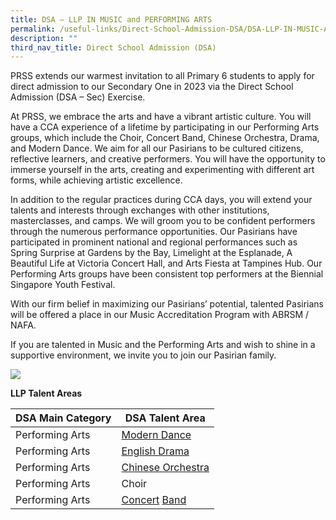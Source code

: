 ```yaml
---
title: DSA – LLP IN MUSIC and PERFORMING ARTS
permalink: /useful-links/Direct-School-Admission-DSA/DSA-LLP-IN-MUSIC-AND-PERFORMING-ARTS/
description: ""
third_nav_title: Direct School Admission (DSA)
---
```

PRSS extends our warmest invitation to all Primary 6 students to apply for direct admission to our Secondary One in 2023 via the Direct School Admission (DSA – Sec) Exercise.   

At PRSS, we embrace the arts and have a vibrant artistic culture. You will have a CCA experience of a lifetime by participating in our Performing Arts groups, which include the Choir, Concert Band, Chinese Orchestra, Drama, and Modern Dance. We aim for all our Pasirians to be cultured citizens, reflective learners, and creative performers. You will have the opportunity to immerse yourself in the arts, creating and experimenting with different art forms, while achieving artistic excellence. 

In addition to the regular practices during CCA days, you will extend your talents and interests through exchanges with other institutions, masterclasses, and camps. We will groom you to be confident performers through the numerous performance opportunities. Our Pasirians have participated in prominent national and regional performances such as Spring Surprise at Gardens by the Bay, Limelight at the Esplanade, A Beautiful Life at Victoria Concert Hall, and Arts Fiesta at Tampines Hub. Our Performing Arts groups have been consistent top performers at the Biennial Singapore Youth Festival. 

With our firm belief in maximizing our Pasirians’ potential, talented Pasirians will be offered a place in our Music Accreditation Program with ABRSM / NAFA. 

If you are talented in Music and the Performing Arts and wish to shine in a supportive environment, we invite you to join our Pasirian family.

![](/images/LLP%20collage.png)

**LLP Talent Areas**

| DSA Main Category | DSA Talent Area |
| -------- | -------- | 
| Performing Arts     | [Modern Dance](https://pasirrissec-moe-edu-sg-admin.cwp.sg/holistic-education/the-co-curriculum/co-curricular-activities/aesthetics/modern-dance)     |
|Performing Arts|[English Drama](https://pasirrissec-moe-edu-sg-admin.cwp.sg/holistic-education/the-co-curriculum/co-curricular-activities/aesthetics/english-drama)|
|Performing Arts|[Chinese Orchestra](https://pasirrissec-moe-edu-sg-admin.cwp.sg/holistic-education/the-co-curriculum/co-curricular-activities/aesthetics/chinese-orchestra)
|Performing Arts|	Choir
|Performing Arts|[Concert](https://pasirrissec-moe-edu-sg-admin.cwp.sg/holistic-education/the-co-curriculum/co-curricular-activities/aesthetics/concert-band) [Band](https://pasirrissec-moe-edu-sg-admin.cwp.sg/holistic-education/the-co-curriculum/co-curricular-activities/aesthetics/concert-band)

